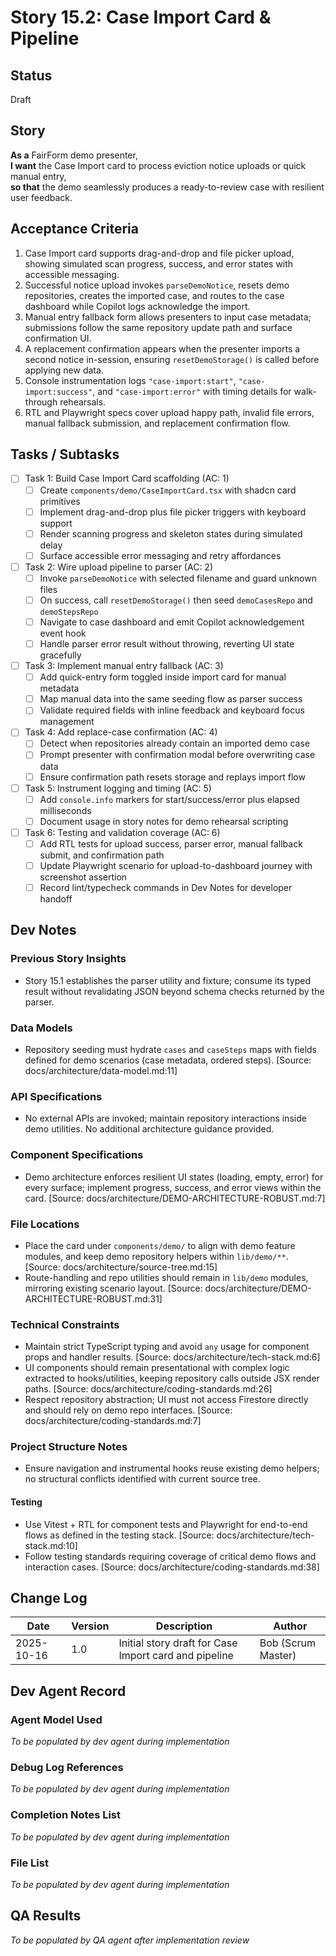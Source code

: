 # Story 15.2: Case Import Card & Pipeline

## Status
Draft

## Story
**As a** FairForm demo presenter,  
**I want** the Case Import card to process eviction notice uploads or quick manual entry,  
**so that** the demo seamlessly produces a ready-to-review case with resilient user feedback.

## Acceptance Criteria

1. Case Import card supports drag-and-drop and file picker upload, showing simulated scan progress, success, and error states with accessible messaging.
2. Successful notice upload invokes `parseDemoNotice`, resets demo repositories, creates the imported case, and routes to the case dashboard while Copilot logs acknowledge the import.
3. Manual entry fallback form allows presenters to input case metadata; submissions follow the same repository update path and surface confirmation UI.
4. A replacement confirmation appears when the presenter imports a second notice in-session, ensuring `resetDemoStorage()` is called before applying new data.
5. Console instrumentation logs `"case-import:start"`, `"case-import:success"`, and `"case-import:error"` with timing details for walk-through rehearsals.
6. RTL and Playwright specs cover upload happy path, invalid file errors, manual fallback submission, and replacement confirmation flow.

## Tasks / Subtasks

- [ ] Task 1: Build Case Import Card scaffolding (AC: 1)
  - [ ] Create `components/demo/CaseImportCard.tsx` with shadcn card primitives
  - [ ] Implement drag-and-drop plus file picker triggers with keyboard support
  - [ ] Render scanning progress and skeleton states during simulated delay
  - [ ] Surface accessible error messaging and retry affordances
- [ ] Task 2: Wire upload pipeline to parser (AC: 2)
  - [ ] Invoke `parseDemoNotice` with selected filename and guard unknown files
  - [ ] On success, call `resetDemoStorage()` then seed `demoCasesRepo` and `demoStepsRepo`
  - [ ] Navigate to case dashboard and emit Copilot acknowledgement event hook
  - [ ] Handle parser error result without throwing, reverting UI state gracefully
- [ ] Task 3: Implement manual entry fallback (AC: 3)
  - [ ] Add quick-entry form toggled inside import card for manual metadata
  - [ ] Map manual data into the same seeding flow as parser success
  - [ ] Validate required fields with inline feedback and keyboard focus management
- [ ] Task 4: Add replace-case confirmation (AC: 4)
  - [ ] Detect when repositories already contain an imported demo case
  - [ ] Prompt presenter with confirmation modal before overwriting case data
  - [ ] Ensure confirmation path resets storage and replays import flow
- [ ] Task 5: Instrument logging and timing (AC: 5)
  - [ ] Add `console.info` markers for start/success/error plus elapsed milliseconds
  - [ ] Document usage in story notes for demo rehearsal scripting
- [ ] Task 6: Testing and validation coverage (AC: 6)
  - [ ] Add RTL tests for upload success, parser error, manual fallback submit, and confirmation path
  - [ ] Update Playwright scenario for upload-to-dashboard journey with screenshot assertion
  - [ ] Record lint/typecheck commands in Dev Notes for developer handoff

## Dev Notes

### Previous Story Insights
- Story 15.1 establishes the parser utility and fixture; consume its typed result without revalidating JSON beyond schema checks returned by the parser.

### Data Models
- Repository seeding must hydrate `cases` and `caseSteps` maps with fields defined for demo scenarios (case metadata, ordered steps). [Source: docs/architecture/data-model.md:11]

### API Specifications
- No external APIs are invoked; maintain repository interactions inside demo utilities. No additional architecture guidance provided.

### Component Specifications
- Demo architecture enforces resilient UI states (loading, empty, error) for every surface; implement progress, success, and error views within the card. [Source: docs/architecture/DEMO-ARCHITECTURE-ROBUST.md:7]

### File Locations
- Place the card under `components/demo/` to align with demo feature modules, and keep demo repository helpers within `lib/demo/**`. [Source: docs/architecture/source-tree.md:15]
- Route-handling and repo utilities should remain in `lib/demo` modules, mirroring existing scenario layout. [Source: docs/architecture/DEMO-ARCHITECTURE-ROBUST.md:31]

### Technical Constraints
- Maintain strict TypeScript typing and avoid `any` usage for component props and handler results. [Source: docs/architecture/tech-stack.md:6]
- UI components should remain presentational with complex logic extracted to hooks/utilities, keeping repository calls outside JSX render paths. [Source: docs/architecture/coding-standards.md:26]
- Respect repository abstraction; UI must not access Firestore directly and should rely on demo repo interfaces. [Source: docs/architecture/coding-standards.md:7]

### Project Structure Notes
- Ensure navigation and instrumental hooks reuse existing demo helpers; no structural conflicts identified with current source tree.

#### Testing
- Use Vitest + RTL for component tests and Playwright for end-to-end flows as defined in the testing stack. [Source: docs/architecture/tech-stack.md:10]
- Follow testing standards requiring coverage of critical demo flows and interaction cases. [Source: docs/architecture/coding-standards.md:38]

## Change Log

| Date | Version | Description | Author |
|------|---------|-------------|--------|
| 2025-10-16 | 1.0 | Initial story draft for Case Import card and pipeline | Bob (Scrum Master) |

## Dev Agent Record

### Agent Model Used
_To be populated by dev agent during implementation_

### Debug Log References
_To be populated by dev agent during implementation_

### Completion Notes List
_To be populated by dev agent during implementation_

### File List
_To be populated by dev agent during implementation_

## QA Results
_To be populated by QA agent after implementation review_
